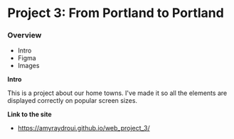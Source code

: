# Project 3: From Portland to Portland

### Overview
* Intro
* Figma
* Images

**Intro**

This is a project about our home towns. I've made it so all the elements are displayed correctly on popular screen sizes.

**Link to the site**

* https://amyraydroui.github.io/web_project_3/

